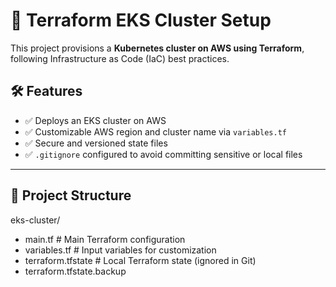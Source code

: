 # 🚀 Terraform EKS Cluster Setup

This project provisions a **Kubernetes cluster on AWS using Terraform**, following Infrastructure as Code (IaC) best practices.

## 🛠️ Features

- ✅ Deploys an EKS cluster on AWS
- ✅ Customizable AWS region and cluster name via `variables.tf`
- ✅ Secure and versioned state files
- ✅ `.gitignore` configured to avoid committing sensitive or local files

---

## 📁 Project Structure

eks-cluster/
- main.tf # Main Terraform configuration
- variables.tf # Input variables for customization
- terraform.tfstate # Local Terraform state (ignored in Git)
- terraform.tfstate.backup
